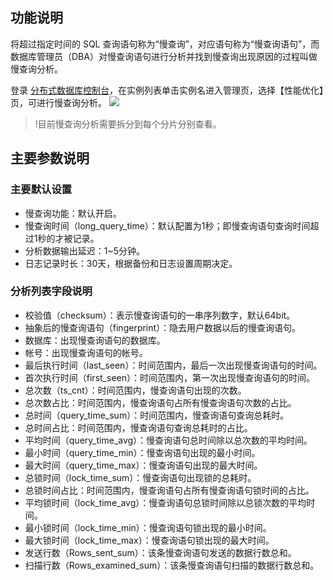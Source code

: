 ## 功能说明
将超过指定时间的 SQL 查询语句称为“慢查询”，对应语句称为“慢查询语句”，而数据库管理员（DBA）对慢查询语句进行分析并找到慢查询出现原因的过程叫做慢查询分析。

登录 [分布式数据库控制台](https://console.cloud.tencent.com/dcdb)，在实例列表单击实例名进入管理页，选择【性能优化】页，可进行慢查询分析。
![](https://main.qcloudimg.com/raw/f6447ee11956fe47c68f7f814e3f5e88.png)
>!目前慢查询分析需要拆分到每个分片分别查看。

## 主要参数说明
### 主要默认设置
-   慢查询功能：默认开启。
-   慢查询时间（long_query_time）：默认配置为1秒；即慢查询语句查询时间超过1秒的才被记录。
-   分析数据输出延迟：1~5分钟。
-   日志记录时长：30天，根据备份和日志设置周期决定。

### 分析列表字段说明
-   校验值（checksum）：表示慢查询语句的一串序列数字，默认64bit。
-   抽象后的慢查询语句（fingerprint）：隐去用户数据以后的慢查询语句。
-   数据库：出现慢查询语句的数据库。
-   帐号：出现慢查询语句的帐号。
-   最后执行时间（last_seen）：时间范围内，最后一次出现慢查询语句的时间。
-   首次执行时间（first_seen）：时间范围内，第一次出现慢查询语句的时间。
-   总次数（ts_cnt）：时间范围内，慢查询语句出现的次数。
-   总次数占比：时间范围内，慢查询语句占所有慢查询语句次数的占比。
-   总时间（query_time_sum）：时间范围内，慢查询语句查询总耗时。
-   总时间占比：时间范围内，慢查询语句查询总耗时的占比。
-   平均时间（query_time_avg）：慢查询语句总时间除以总次数的平均时间。
-   最小时间（query_time_min）：慢查询语句出现的最小时间。
-   最大时间（query_time_max）：慢查询语句出现的最大时间。
-   总锁时间（lock_time_sum）：慢查询语句出现锁的总耗时。
-   总锁时间占比：时间范围内，慢查询语句占所有慢查询语句锁时间的占比。
-   平均锁时间（lock_time_avg）：慢查询语句总锁时间除以总锁次数的平均时间。
-   最小锁时间（lock_time_min）：慢查询语句锁出现的最小时间。
-   最大锁时间（lock_time_max）：慢查询语句锁出现的最大时间。
-   发送行数（Rows_sent_sum）：该条慢查询语句发送的数据行数总和。
-   扫描行数（Rows_examined_sum）：该条慢查询语句扫描的数据行数总和。

